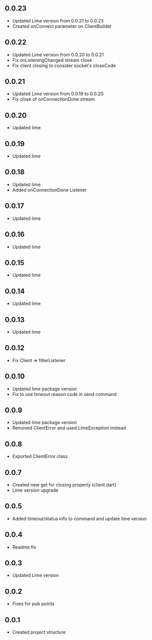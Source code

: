 ## 0.0.23

- Updated Lime version from 0.0.21 to 0.0.23
- Created onConnect parameter on ClientBuilder

## 0.0.22

- Updated Lime version from 0.0.20 to 0.0.21
- Fix onListeningChanged stream close
- Fix client closing to consider socket's closeCode

## 0.0.21

- Updated Lime version from 0.0.19 to 0.0.20
- Fix close of onConnectionDone stream

## 0.0.20

- Updated lime

## 0.0.19

- Updated lime

## 0.0.18

- Updated lime
- Added onConnectionDone Listener

## 0.0.17

- Updated lime

## 0.0.16

- Updated lime

## 0.0.15

- Updated lime

## 0.0.14

- Updated lime

## 0.0.13

- Updated lime

## 0.0.12

- Fix Client => filterListener

## 0.0.10

- Updated lime package version
- Fix to use timeout reason code in send command

## 0.0.9

- Updated lime package version
- Removed ClientError and used LimeException instead

## 0.0.8

- Exported ClientError class

## 0.0.7

- Created new get for closing property (client.dart)
- Lime version upgrade

## 0.0.5

- Added timeout/status info to command and update lime version

## 0.0.4

- Readme fix

## 0.0.3

- Updated Lime version

## 0.0.2

- Fixes for pub points

## 0.0.1

- Created project structure
